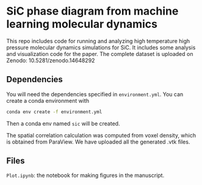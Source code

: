 # SiC phase diagram from machine learning molecular dynamics
This repo includes code for running and analyzing high temperature high pressure molecular dynamics simulations for SiC. It includes some analysis and visualization code for the paper.
The complete dataset is uploaded on Zenodo: 10.5281/zenodo.14648292

## Dependencies

You will need the dependencies specified in `environment.yml`. You can create a conda environment with 

```bash
conda env create -f environment.yml
```

Then a conda env named `sic` will be created. 

The spatial correlation calculation was computed from voxel density, which is obtained from ParaView. We have uploaded all the generated .vtk files.

## Files

`Plot.ipynb`: the notebook for making figures in the manuscript.
